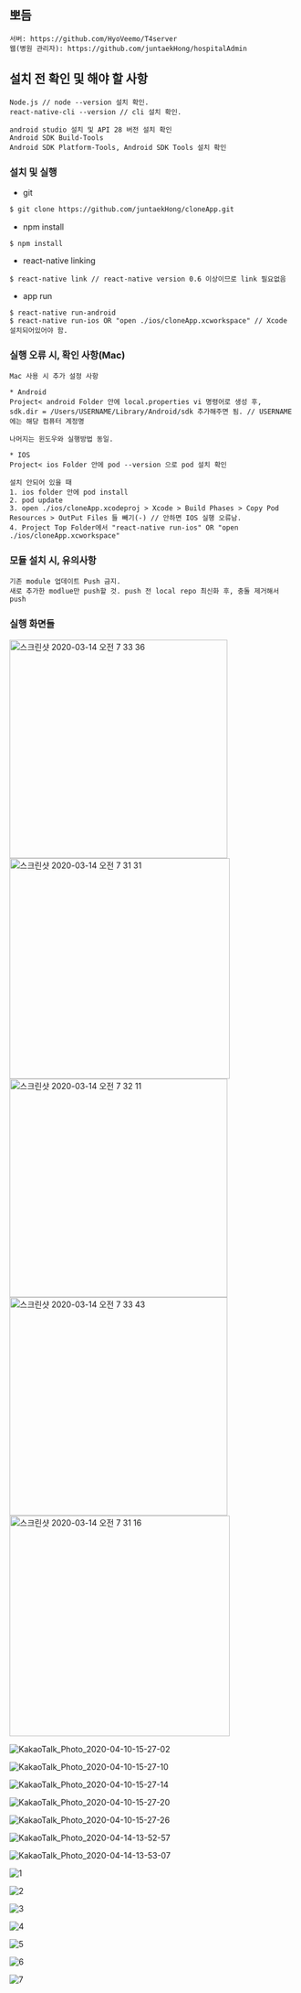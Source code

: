 ## 뽀듬
```
서버: https://github.com/HyoVeemo/T4server
웹(병원 관리자): https://github.com/juntaekHong/hospitalAdmin
```

## 설치 전 확인 및 해야 할 사항

```
Node.js // node --version 설치 확인. 
react-native-cli --version // cli 설치 확인.

android studio 설치 및 API 28 버전 설치 확인
Android SDK Build-Tools
Android SDK Platform-Tools, Android SDK Tools 설치 확인
```

### 설치 및 실행

- git

```sh
$ git clone https://github.com/juntaekHong/cloneApp.git
```

- npm install

```
$ npm install
```

- react-native linking

```
$ react-native link // react-native version 0.6 이상이므로 link 필요없음
```

- app run

```
$ react-native run-android
$ react-native run-ios OR "open ./ios/cloneApp.xcworkspace" // Xcode 설치되어있어야 함.
```

### 실행 오류 시, 확인 사항(Mac)

```
Mac 사용 시 추가 설정 사항

* Android 
Project< android Folder 안에 local.properties vi 명령어로 생성 후,
sdk.dir = /Users/USERNAME/Library/Android/sdk 추가해주면 됨. // USERNAME 에는 해당 컴퓨터 계정명

나머지는 윈도우와 실행방법 동일.

* IOS
Project< ios Folder 안에 pod --version 으로 pod 설치 확인

설치 안되어 있을 때
1. ios folder 안에 pod install
2. pod update
3. open ./ios/cloneApp.xcodeproj > Xcode > Build Phases > Copy Pod Resources > OutPut Files 들 빼기(-) // 안하면 IOS 실행 오류남.
4. Project Top Folder에서 "react-native run-ios" OR "open ./ios/cloneApp.xcworkspace"
```

### 모듈 설치 시, 유의사항

```
기존 module 업데이트 Push 금지.
새로 추가한 modlue만 push할 것. push 전 local repo 최신화 후, 충돌 제거해서 push
```

### 실행 화면들
<img width="382" alt="스크린샷 2020-03-14 오전 7 33 36" src="https://user-images.githubusercontent.com/50249009/76664039-5dcf0600-65c6-11ea-9a0e-488fd60fcc58.png">

<img width="386" alt="스크린샷 2020-03-14 오전 7 31 31" src="https://user-images.githubusercontent.com/50249009/76664052-64f61400-65c6-11ea-9690-94c3aade7bd0.png">

<img width="382" alt="스크린샷 2020-03-14 오전 7 32 11" src="https://user-images.githubusercontent.com/50249009/76664067-6cb5b880-65c6-11ea-997b-44f2d276ea49.png">

<img width="382" alt="스크린샷 2020-03-14 오전 7 33 43" src="https://user-images.githubusercontent.com/50249009/76664076-72130300-65c6-11ea-8d1b-6d2d80da9671.png">

<img width="386" alt="스크린샷 2020-03-14 오전 7 31 16" src="https://user-images.githubusercontent.com/50249009/76664084-77704d80-65c6-11ea-9311-9862a0c28c42.png">

![KakaoTalk_Photo_2020-04-10-15-27-02](https://user-images.githubusercontent.com/50249009/78968548-e26a6100-7b3f-11ea-91e2-f571c2ea7d80.png)

![KakaoTalk_Photo_2020-04-10-15-27-10](https://user-images.githubusercontent.com/50249009/78968560-e4ccbb00-7b3f-11ea-9a40-9075c1f8bf8f.png)

![KakaoTalk_Photo_2020-04-10-15-27-14](https://user-images.githubusercontent.com/50249009/78968564-e72f1500-7b3f-11ea-837e-f625561a62b2.png)

![KakaoTalk_Photo_2020-04-10-15-27-20](https://user-images.githubusercontent.com/50249009/78968568-ea2a0580-7b3f-11ea-8e5b-f5688a7c5165.png)

![KakaoTalk_Photo_2020-04-10-15-27-26](https://user-images.githubusercontent.com/50249009/78968575-ee562300-7b3f-11ea-87be-1535537841c5.png)

![KakaoTalk_Photo_2020-04-14-13-52-57](https://user-images.githubusercontent.com/50249009/79187502-629e0880-7e57-11ea-8508-609c621a00a9.png)

![KakaoTalk_Photo_2020-04-14-13-53-07](https://user-images.githubusercontent.com/50249009/79187516-67fb5300-7e57-11ea-97c3-ecaeffaea32e.png)

![1](https://user-images.githubusercontent.com/50249009/80452073-686c1180-8960-11ea-8258-1df028095c9a.png)

![2](https://user-images.githubusercontent.com/50249009/80452082-6dc95c00-8960-11ea-88ea-04bed8a4e357.png)

![3](https://user-images.githubusercontent.com/50249009/80452087-715ce300-8960-11ea-8ee0-7bb59b177f4d.png)

![4](https://user-images.githubusercontent.com/50249009/80452089-728e1000-8960-11ea-9fcf-15471890ad22.png)

![5](https://user-images.githubusercontent.com/50249009/80452092-7457d380-8960-11ea-803a-08a6ce992b1e.png)

![6](https://user-images.githubusercontent.com/50249009/80452098-76219700-8960-11ea-83b9-1d6c2cc5ed48.png)

![7](https://user-images.githubusercontent.com/50249009/80452106-791c8780-8960-11ea-95b5-f815ff9088b0.png)
